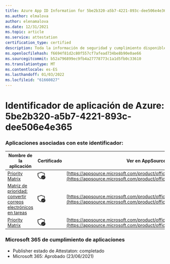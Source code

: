 ```yaml
---
title: Azure App ID Information for 5be2b320-a5b7-4221-893c-dee506e4e365
ms.author: elmalova
author: elenamalova
ms.date: 12/31/2021
ms.topic: article
ms.service: attestation
certification_type: certified
description: Toda la información de seguridad y cumplimiento disponible para 5be2b320-a5b7-4221-893c-dee506e4e365.
ms.openlocfilehash: f6694f81d2c80f557cf7afead734be8b90e0ae66
ms.sourcegitcommit: b52a796899ec9fb4a27778773c1a1d5fb0c33610
ms.translationtype: MT
ms.contentlocale: es-ES
ms.lasthandoff: 01/03/2022
ms.locfileid: "61660827"
---
```

# <a name="azure-app-id-5be2b320-a5b7-4221-893c-dee506e4e365"></a>Identificador de aplicación de Azure: 5be2b320-a5b7-4221-893c-dee506e4e365


### <a name="apps-associated-with-this-id"></a>Aplicaciones asociadas con este identificador:
| **Nombre de la aplicación** | **Certificado** | **Ver en AppSource** |
|--------------|---------------|-----------------------|
| [Priority Matrix](https://docs.microsoft.com/microsoft-365-app-certification/forward/WA104382005) | <img alt="Certified application badge" src="../media/certified-badge.png" height="25" width="25" /> | [https://appsource.microsoft.com/product/office/WA104382005](https://appsource.microsoft.com/product/office/WA104382005) |
| [Matriz de prioridad: convertir correos electrónicos en tareas](https://docs.microsoft.com/microsoft-365-app-certification/forward/WA104381735) | <img alt="Certified application badge" src="../media/certified-badge.png" height="25" width="25" /> | [https://appsource.microsoft.com/product/office/WA104381735](https://appsource.microsoft.com/product/office/WA104381735) |
| [Priority Matrix](https://docs.microsoft.com/microsoft-365-app-certification/forward/appfluenceinc.m_pm_msft) | <img alt="Certified application badge" src="../media/certified-badge.png" height="25" width="25" /> | [https://appsource.microsoft.com/product/office/appfluenceinc.m_pm_msft](https://appsource.microsoft.com/product/office/appfluenceinc.m_pm_msft) |

### <a name="microsoft-365-app-compliance-status"></a>Microsoft 365 de cumplimiento de aplicaciones
- Publisher estado de Attestaton: completado
- Microsoft 365: Aprobado (23/06/2021)
